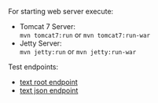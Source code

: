 For starting web server execute:

* Tomcat 7 Server:</br>
``mvn tomcat7:run``
or
``mvn tomcat7:run-war``
* Jetty Server:</br>
``mvn jetty:run`` or ``mvn jetty:run-war``

Test endpoints:

* <a href="http://localhost:8080/springcore/">text root endpoint</a>
* <a href="http://localhost:8080/springcore/json">text json endpoint</a>

